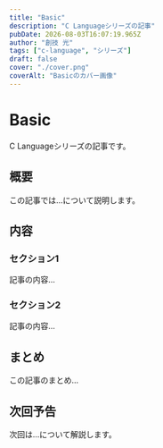 ```yaml
---
title: "Basic"
description: "C Languageシリーズの記事"
pubDate: 2026-08-03T16:07:19.965Z
author: "創技 光"
tags: ["c-language", "シリーズ"]
draft: false
cover: "./cover.png"
coverAlt: "Basicのカバー画像"
---
```


# Basic

C Languageシリーズの記事です。

## 概要

この記事では...について説明します。

## 内容

### セクション1

記事の内容...

### セクション2

記事の内容...

## まとめ

この記事のまとめ...

## 次回予告

次回は...について解説します。
